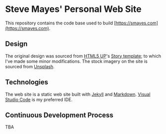 # Steve Mayes' Personal Web Site

This repository contains the code base used to build [https://smayes.com](https://smayes.com).

## Design
The original design was sourced from [HTML5 UP](https://html5up.net)'s [Story template](https://html5up.net/story); to which I've made some minor modifications. The stock imagery on the site is sourced from [Unsplash](https://unsplash.com).

## Technologies
The web site is a static web site built with [Jekyll](https://jekyllrb.com) and [Markdown](https://daringfireball.net/projects/markdown). [Visual Studio Code](https://code.visualstudio.com) is my preferred IDE.

## Continuous Development Process
TBA